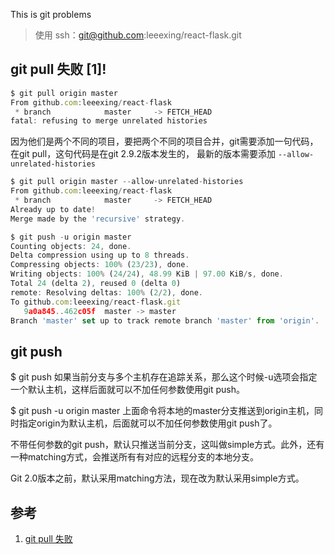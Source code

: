 This is git problems

> 使用 ssh：git@github.com:leeexing/react-flask.git

## git pull 失败 [1]!

```js
$ git pull origin master
From github.com:leeexing/react-flask
 * branch            master     -> FETCH_HEAD
fatal: refusing to merge unrelated histories
```

因为他们是两个不同的项目，要把两个不同的项目合并，git需要添加一句代码，在git pull，这句代码是在git 2.9.2版本发生的，
最新的版本需要添加 `--allow-unrelated-histories`



```js
$ git pull origin master --allow-unrelated-histories
From github.com:leeexing/react-flask
 * branch            master     -> FETCH_HEAD
Already up to date!
Merge made by the 'recursive' strategy.
```

```js
$ git push -u origin master
Counting objects: 24, done.
Delta compression using up to 8 threads.
Compressing objects: 100% (23/23), done.
Writing objects: 100% (24/24), 48.99 KiB | 97.00 KiB/s, done.
Total 24 (delta 2), reused 0 (delta 0)
remote: Resolving deltas: 100% (2/2), done.
To github.com:leeexing/react-flask.git
   9a0a845..462c05f  master -> master
Branch 'master' set up to track remote branch 'master' from 'origin'.
```

## git push

$ git push 如果当前分支与多个主机存在追踪关系，那么这个时候-u选项会指定一个默认主机，这样后面就可以不加任何参数使用git push。

$ git push -u origin master 上面命令将本地的master分支推送到origin主机，同时指定origin为默认主机，后面就可以不加任何参数使用git push了。

不带任何参数的git push，默认只推送当前分支，这叫做simple方式。此外，还有一种matching方式，会推送所有有对应的远程分支的本地分支。

Git 2.0版本之前，默认采用matching方法，现在改为默认采用simple方式。

## 参考

1. [git pull 失败](https://blog.csdn.net/lindexi_gd/article/details/52554159)